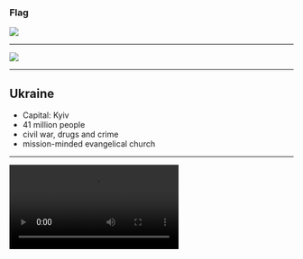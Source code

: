 ### Flag

![](https://upload.wikimedia.org/wikipedia/commons/4/49/Flag_of_Ukraine.svg)

---

![](https://upload.wikimedia.org/wikipedia/commons/f/ff/Europe-Ukraine_%28%D0%B8_%D0%BD%D0%B5_%D0%BA%D0%BE%D0%BD%D1%82%D1%80%D0%BE%D0%BB%D0%B8%D1%80%D1%83%D0%B5%D0%BC%D1%8B%D0%B5%29.png)

---

## Ukraine

- Capital: Kyiv
- 41 million people
- civil war, drugs and crime
- mission-minded evangelical church

---

![](https://storage.googleapis.com/prayer-videos/country/ukraine.mp4)

